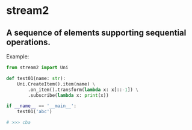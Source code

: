 # stream2
## A sequence of elements supporting sequential operations.

Example:
```python
from stream2 import Uni

def test01(name: str):
    Uni.CreateItem().item(name) \
        .on_item().transform(lambda x: x[::-1]) \
        .subscribe(lambda x: print(x))

if __name__ == '__main__':
    test01('abc')

# >>> cba 
```
